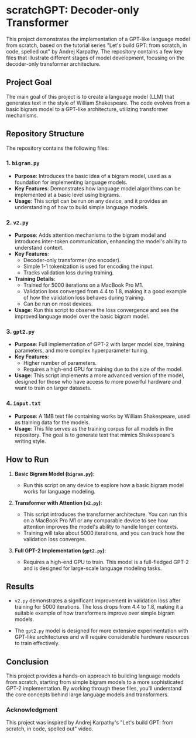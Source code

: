 # scratchGPT: Decoder-only Transformer

This project demonstrates the implementation of a GPT-like language model from scratch, based on the tutorial series "Let's build GPT: from scratch, in code, spelled out" by Andrej Karpathy. The repository contains a few key files that illustrate different stages of model development, focusing on the decoder-only transformer architecture.

## Project Goal
The main goal of this project is to create a language model (LLM) that generates text in the style of William Shakespeare. The code evolves from a basic bigram model to a GPT-like architecture, utilizing transformer mechanisms.

## Repository Structure
The repository contains the following files:

### 1. `bigram.py`
- **Purpose**: Introduces the basic idea of a bigram model, used as a foundation for implementing language models.
- **Key Features**: Demonstrates how language model algorithms can be implemented at a basic level using bigrams.
- **Usage**: This script can be run on any device, and it provides an understanding of how to build simple language models.

### 2. `v2.py`
- **Purpose**: Adds attention mechanisms to the bigram model and introduces inter-token communication, enhancing the model's ability to understand context.
- **Key Features**:
  - Decoder-only transformer (no encoder).
  - Simple 1-1 tokenization is used for encoding the input.
  - Tracks validation loss during training.
- **Training Details**: 
  - Trained for 5000 iterations on a MacBook Pro M1.
  - Validation loss converged from 4.4 to 1.8, making it a good example of how the validation loss behaves during training.
  - Can be run on most devices.
- **Usage**: Run this script to observe the loss convergence and see the improved language model over the basic bigram model.

### 3. `gpt2.py`
- **Purpose**: Full implementation of GPT-2 with larger model size, training parameters, and more complex hyperparameter tuning.
- **Key Features**:
  - Higher number of parameters.
  - Requires a high-end GPU for training due to the size of the model.
- **Usage**: This script implements a more advanced version of the model, designed for those who have access to more powerful hardware and want to train on larger datasets.

### 4. `input.txt`
- **Purpose**: A 1MB text file containing works by William Shakespeare, used as training data for the models.
- **Usage**: This file serves as the training corpus for all models in the repository. The goal is to generate text that mimics Shakespeare's writing style.

## How to Run

1. **Basic Bigram Model (`bigram.py`)**:
   - Run this script on any device to explore how a basic bigram model works for language modeling.

2. **Transformer with Attention (`v2.py`)**:
   - This script introduces the transformer architecture. You can run this on a MacBook Pro M1 or any comparable device to see how attention improves the model's ability to handle longer contexts.
   - Training will take about 5000 iterations, and you can track how the validation loss converges.

3. **Full GPT-2 Implementation (`gpt2.py`)**:
   - Requires a high-end GPU to train. This model is a full-fledged GPT-2 and is designed for large-scale language modeling tasks.

## Results
- `v2.py` demonstrates a significant improvement in validation loss after training for 5000 iterations. The loss drops from 4.4 to 1.8, making it a suitable example of how transformers improve over simple bigram models.
  
- The `gpt2.py` model is designed for more extensive experimentation with GPT-like architectures and will require considerable hardware resources to train effectively.

## Conclusion
This project provides a hands-on approach to building language models from scratch, starting from simple bigram models to a more sophisticated GPT-2 implementation. By working through these files, you'll understand the core concepts behind large language models and transformers.

### Acknowledgment
This project was inspired by Andrej Karpathy's "Let's build GPT: from scratch, in code, spelled out" video.
